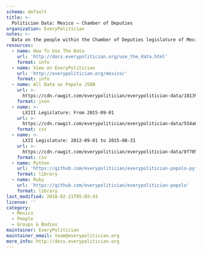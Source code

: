 ```yaml
---
schema: default
title: >-
  Politician Data: Mexico — Chamber of Deputies
organization: EveryPolitician
notes: >-
  Data on the people within the Chamber of Deputies legislature of Mexico.
resources:
  - name: How To Use The Data
    url: 'http://docs.everypolitician.org/use_the_data.html'
    format: info
  - name: View on EveryPolitician
    url: 'http://everypolitician.org/mexico/'
    format: info
  - name: All Data as Popolo JSON
    url: >-
      https://cdn.rawgit.com/everypolitician/everypolitician-data/18139c11da8263825e042555f7474647f9eb9bed/data/Mexico/Deputies/ep-popolo-v1.0.json
    format: json
  - name: >-
      LXIII Legislature: From 2015-09-01
    url: >-
      https://cdn.rawgit.com/everypolitician/everypolitician-data/554a6cb306153130ac5558e4c015471d63e57cb7/data/Mexico/Deputies/term-63.csv
    format: csv
  - name: >-
      LXII Legislature: 2012-09-01 to 2015-08-31
    url: >-
      https://cdn.rawgit.com/everypolitician/everypolitician-data/8f705b2754aa2c2551ef4a1720dde90e3c247440/data/Mexico/Deputies/term-62.csv
    format: csv
  - name: Python
    url: 'https://github.com/everypolitician/everypolitician-popolo-python'
    format: library
  - name: Ruby
    url: 'https://github.com/everypolitician/everypolitician-popolo'
    format: library
last_modified: 2018-02-21T05:03:43
license: ''
category:
  - Mexico
  - People
  - Groups & Bodies
maintainer: EveryPolitician
maintainer_email: team@everypolitician.org
more_info: http://docs.everypolitician.org
---
```


